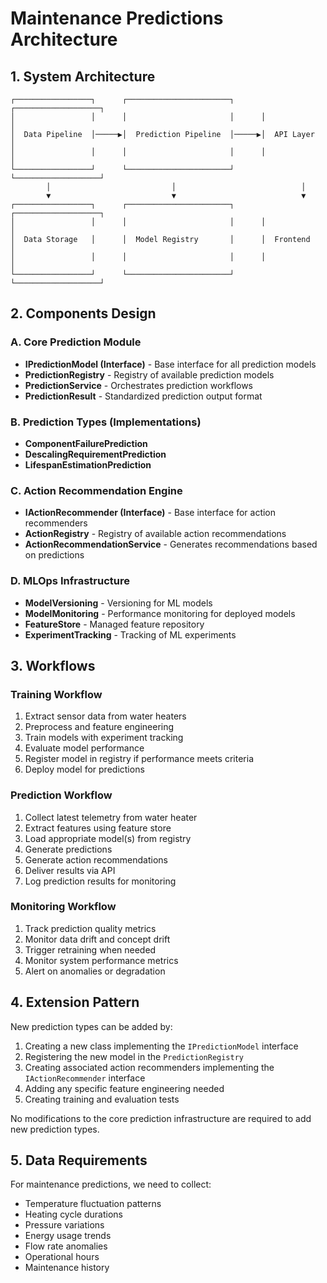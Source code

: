 # Maintenance Predictions Architecture

## 1. System Architecture

```
┌─────────────────┐      ┌───────────────────────┐      ┌───────────────────┐
│                 │      │                       │      │                   │
│  Data Pipeline  │─────▶│  Prediction Pipeline  │─────▶│  API Layer        │
│                 │      │                       │      │                   │
└─────────────────┘      └───────────────────────┘      └───────────────────┘
        │                           │                            │
        ▼                           ▼                            ▼
┌─────────────────┐      ┌───────────────────────┐      ┌───────────────────┐
│                 │      │                       │      │                   │
│  Data Storage   │      │  Model Registry       │      │  Frontend         │
│                 │      │                       │      │                   │
└─────────────────┘      └───────────────────────┘      └───────────────────┘
```

## 2. Components Design

### A. Core Prediction Module
- **IPredictionModel (Interface)** - Base interface for all prediction models
- **PredictionRegistry** - Registry of available prediction models
- **PredictionService** - Orchestrates prediction workflows
- **PredictionResult** - Standardized prediction output format

### B. Prediction Types (Implementations)
- **ComponentFailurePrediction**
- **DescalingRequirementPrediction**
- **LifespanEstimationPrediction**

### C. Action Recommendation Engine
- **IActionRecommender (Interface)** - Base interface for action recommenders
- **ActionRegistry** - Registry of available action recommendations
- **ActionRecommendationService** - Generates recommendations based on predictions

### D. MLOps Infrastructure
- **ModelVersioning** - Versioning for ML models
- **ModelMonitoring** - Performance monitoring for deployed models
- **FeatureStore** - Managed feature repository
- **ExperimentTracking** - Tracking of ML experiments

## 3. Workflows

### Training Workflow
1. Extract sensor data from water heaters
2. Preprocess and feature engineering
3. Train models with experiment tracking
4. Evaluate model performance
5. Register model in registry if performance meets criteria
6. Deploy model for predictions

### Prediction Workflow
1. Collect latest telemetry from water heater
2. Extract features using feature store
3. Load appropriate model(s) from registry
4. Generate predictions
5. Generate action recommendations
6. Deliver results via API
7. Log prediction results for monitoring

### Monitoring Workflow
1. Track prediction quality metrics
2. Monitor data drift and concept drift
3. Trigger retraining when needed
4. Monitor system performance metrics
5. Alert on anomalies or degradation

## 4. Extension Pattern

New prediction types can be added by:

1. Creating a new class implementing the `IPredictionModel` interface
2. Registering the new model in the `PredictionRegistry`
3. Creating associated action recommenders implementing the `IActionRecommender` interface
4. Adding any specific feature engineering needed
5. Creating training and evaluation tests

No modifications to the core prediction infrastructure are required to add new prediction types.

## 5. Data Requirements

For maintenance predictions, we need to collect:

- Temperature fluctuation patterns
- Heating cycle durations
- Pressure variations
- Energy usage trends
- Flow rate anomalies
- Operational hours
- Maintenance history
